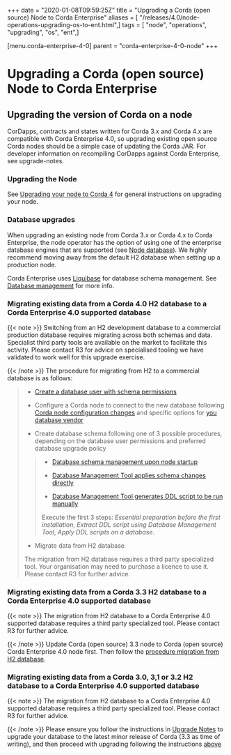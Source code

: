 +++
date = "2020-01-08T09:59:25Z"
title = "Upgrading a Corda (open source) Node to Corda Enterprise"
aliases = [ "/releases/4.0/node-operations-upgrading-os-to-ent.html",]
tags = [ "node", "operations", "upgrading", "os", "ent",]

[menu.corda-enterprise-4-0]
parent = "corda-enterprise-4-0-node"
+++


# Upgrading a Corda (open source) Node to Corda Enterprise


## Upgrading the version of Corda on a node

CorDapps, contracts and states written for Corda 3.x and Corda 4.x are compatible with Corda Enterprise 4.0, so upgrading
                existing open source Corda nodes should be a simple case of updating the Corda JAR. For developer information on recompiling
                CorDapps against Corda Enterprise, see upgrade-notes.


### Upgrading the Node

See [Upgrading your node to Corda 4](node-upgrade-notes.md) for general instructions on upgrading your node.


### Database upgrades

When upgrading an existing node from Corda 3.x or Corda 4.x to Corda Enterprise, the node operator has the option of using one of the enterprise
                    database engines that are supported (see [Node database](node-database.md)).
                    We highly recommend moving away from the default H2 database when setting up a production node.

Corda Enterprise uses [Liquibase](database-management.md#liquibase-ref) for database schema management.
                    See [Database management](database-management.md) for more info.


### Migrating existing data from a Corda 4.0 H2 database to a Corda Enterprise 4.0 supported database


{{< note >}}
Switching from an H2 development database to a commercial production database requires migrating across both schemas and data.
                        Specialist third party tools are available on the market to facilitate this activity. Please contact R3 for advice on specialised tooling
                        we have validated to work well for this upgrade exercise.

{{< /note >}}
The procedure for migrating from H2 to a commercial database is as follows:

> 
> 
> * [Create a database user with schema permissions](node-database.md#db-setup-step-1-ref)
> 
> 
> * Configure a Corda node to connect to the new database following [Corda node configuration changes](node-database.md#db-setup-step-3-ref)
>                                 and specific options for [you database vendor](node-database.md#db-setup-vendors-ref)
> 
> 
> * Create database schema following one of 3 possible procedures,
>                                 depending on the database user permissions and preferred database upgrade policy
> 
> > 
> > 
> > * [Database schema management upon node startup](node-operations-database-schema-setup.md#db-setup-auto-upgrade-ref)
> > 
> > 
> > * [Database Management Tool applies schema changes directly](node-operations-database-schema-setup.md#db-setup-database-management-direct-execution-ref)
> > 
> > 
> > * [Database Management Tool generates DDL script to be run manually](node-operations-database-schema-setup.md#db-setup-database-management-ddl-execution-ref)
> > 
> > Execute the first 3 steps: *Essential preparation before the first installation*, *Extract DDL script using Database Management Tool*,
> >                                             *Apply DDL scripts on a database*.
> > 
> > 
> 
> * Migrate data from H2 database
> 
> The migration from H2 database requires a third party specialized tool.
>                                 Your organisation may need to purchase a licence to use it.
>                                 Please contact R3 for further advice.
> 
> 

### Migrating existing data from a Corda 3.3 H2 database to a Corda Enterprise 4.0 supported database


{{< note >}}
The migration from H2 database to a Corda Enterprise 4.0 supported database requires a third party specialized tool.
                        Please contact R3 for further advice.

{{< /note >}}
Update Corda (open source) 3.3 node to Corda (open source) Corda Enterprise 4.0 node first.
                    Then follow the [procedure migration from H2 database](#migrate-4-to-enterprise-database).


### Migrating existing data from a Corda 3.0, 3,1 or 3.2 H2 database to a Corda Enterprise 4.0 supported database


{{< note >}}
The migration from H2 database to a Corda Enterprise 4.0 supported database requires a third party specialized tool.
                        Please contact R3 for further advice.

{{< /note >}}
Please ensure you follow the instructions in [Upgrade Notes](https://docs.corda.net/releases/release-V3.3/upgrade-notes.html) to upgrade your database
                    to the latest minor release of Corda (3.3 as time of writing), and then proceed with upgrading following the instructions [above](#migrate-3-to-enterprise-database)


